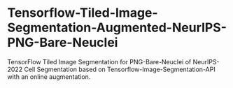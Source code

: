 # Tensorflow-Tiled-Image-Segmentation-Augmented-NeurIPS-PNG-Bare-Neuclei
TensorFlow Tiled Image Segmentation for PNG-Bare-Neuclei of NeurIPS-2022 Cell Segmentation based on  Tensorflow-Image-Segmentation-API with an online augmentation.
